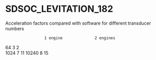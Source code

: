 # SDSOC_LEVITATION_182
Acceleration factors compared with software for different transducer numbers

                     1 engine              2 engines
64                      3                     2  
1024                    7                     11
10240                   8                     15
